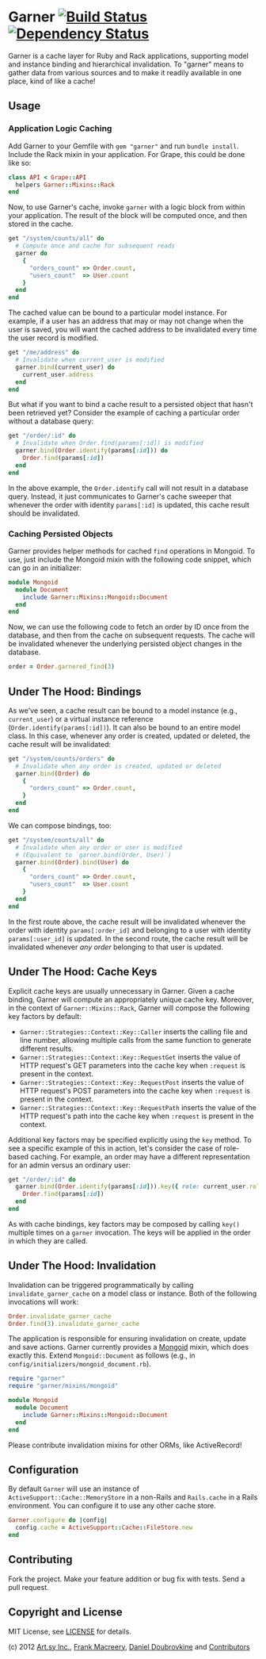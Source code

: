 Garner [![Build Status](https://secure.travis-ci.org/artsy/garner.png)](http://travis-ci.org/artsy/garner) [![Dependency Status](https://gemnasium.com/artsy/garner.png)](https://gemnasium.com/artsy/garner)
======

Garner is a cache layer for Ruby and Rack applications, supporting model and instance binding and hierarchical invalidation. To "garner" means to gather data from various sources and to make it readily available in one place, kind of like a cache!

Usage
-----

### Application Logic Caching

Add Garner to your Gemfile with `gem "garner"` and run `bundle install`. Include the Rack mixin in your application. For Grape, this could be done like so:

```ruby
class API < Grape::API
  helpers Garner::Mixins::Rack
end
```

Now, to use Garner's cache, invoke `garner` with a logic block from within your application. The result of the block will be computed once, and then stored in the cache.

``` ruby
get "/system/counts/all" do
  # Compute once and cache for subsequent reads
  garner do
    {
      "orders_count" => Order.count,
      "users_count"  => User.count
    }
  end
end
```

The cached value can be bound to a particular model instance. For example, if a user has an address that may or may not change when the user is saved, you will want the cached address to be invalidated every time the user record is modified.

``` ruby
get "/me/address" do
  # Invalidate when current_user is modified
  garner.bind(current_user) do
    current_user.address
  end
end
```

But what if you want to bind a cache result to a persisted object that hasn't been retrieved yet? Consider the example of caching a particular order without a database query:

```ruby
get "/order/:id" do
  # Invalidate when Order.find(params[:id]) is modified
  garner.bind(Order.identify(params[:id])) do
    Order.find(params[:id])
  end
end
```

In the above example, the `Order.identify` call will not result in a database query. Instead, it just communicates to Garner's cache sweeper that whenever the order with identity `params[:id]` is updated, this cache result should be invalidated.

### Caching Persisted Objects

Garner provides helper methods for cached `find` operations in Mongoid. To use, just include the Mongoid mixin with the following code snippet, which can go in an initializer:

``` ruby
module Mongoid
  module Document
    include Garner::Mixins::Mongoid::Document
  end
end
```

Now, we can use the following code to fetch an order by ID once from the database, and then from the cache on subsequent requests. The cache will be invalidated whenever the underlying persisted object changes in the database.

```ruby
order = Order.garnered_find(3)
```


Under The Hood: Bindings
------------------------

As we've seen, a cache result can be bound to a model instance (e.g., `current_user`) or a virtual instance reference (`Order.identify(params[:id])`). It can also be bound to an entire model class. In this case, whenever any order is created, updated or deleted, the cache result will be invalidated:

```ruby
get "/system/counts/orders" do
  # Invalidate when any order is created, updated or deleted
  garner.bind(Order) do
    {
      "orders_count" => Order.count,
    }
  end
end
```

We can compose bindings, too:

```ruby
get "/system/counts/all" do
  # Invalidate when any order or user is modified
  # (Equivalent to `garner.bind(Order, User)`)
  garner.bind(Order).bind(User) do
    {
      "orders_count" => Order.count,
      "users_count"  => User.count
    }
  end
end
```

In the first route above, the cache result will be invalidated whenever the order with identity `params[:order_id]` and belonging to a user with identity `params[:user_id]` is updated. In the second route, the cache result will be invalidated whenever *any order* belonging to that user is updated.


Under The Hood: Cache Keys
--------------------------

Explicit cache keys are usually unnecessary in Garner. Given a cache binding, Garner will compute an appropriately unique cache key. Moreover, in the context of `Garner::Mixins::Rack`, Garner will compose the following key factors by default:

* `Garner::Strategies::Context::Key::Caller` inserts the calling file and line number, allowing multiple calls from the same function to generate different results.
* `Garner::Strategies::Context::Key::RequestGet` inserts the value of HTTP request's GET parameters into the cache key when `:request` is present in the context.
* `Garner::Strategies::Context::Key::RequestPost` inserts the value of HTTP request's POST parameters into the cache key when `:request` is present in the context.
* `Garner::Strategies::Context::Key::RequestPath` inserts the value of the HTTP request's path into the cache key when `:request` is present in the context.

Additional key factors may be specified explicitly using the `key` method. To see a specific example of this in action, let's consider the case of role-based caching. For example, an order may have a different representation for an admin versus an ordinary user:

```ruby
get "/order/:id" do
  garner.bind(Order.identify(params[:id])).key({ role: current_user.role }) do
    Order.find(params[:id])
  end
end
```

As with cache bindings, key factors may be composed by calling `key()` multiple times on a `garner` invocation. The keys will be applied in the order in which they are called.


Under The Hood: Invalidation
----------------------------

Invalidation can be triggered programmatically by calling `invalidate_garner_cache` on a model class or instance. Both of the following invocations will work:

```ruby
Order.invalidate_garner_cache
Order.find(3).invalidate_garner_cache
```

The application is responsible for ensuring invalidation on create, update and save actions. Garner currently provides a [Mongoid](https://github.com/mongoid/mongoid) mixin, which does exactly this. Extend `Mongoid::Document` as follows (e.g., in `config/initializers/mongoid_document.rb`).

``` ruby
require "garner"
require "garner/mixins/mongoid"

module Mongoid
  module Document
    include Garner::Mixins::Mongoid::Document
  end
end
```

Please contribute invalidation mixins for other ORMs, like ActiveRecord!


Configuration
-------------

By default `Garner` will use an instance of `ActiveSupport::Cache::MemoryStore` in a non-Rails and `Rails.cache` in a Rails environment. You can configure it to use any other cache store.

``` ruby
Garner.configure do |config|
  config.cache = ActiveSupport::Cache::FileStore.new
end
```


Contributing
------------

Fork the project. Make your feature addition or bug fix with tests. Send a pull request.

Copyright and License
---------------------

MIT License, see [LICENSE](https://github.com/dblock/garner/blob/master/LICENSE.md) for details.

(c) 2012 [Art.sy Inc.](http://artsy.github.com), [Frank Macreery](https://github.com/macreery), [Daniel Doubrovkine](https://github.com/dblock) and [Contributors](https://github.com/dblock/garner/blob/master/CHANGELOG.md)

